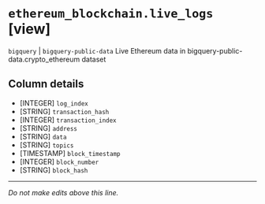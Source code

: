 # `ethereum_blockchain.live_logs` [view]
`bigquery` | `bigquery-public-data`
Live Ethereum data in bigquery-public-data.crypto_ethereum dataset

## Column details
* [INTEGER]   `log_index`
* [STRING]    `transaction_hash`
* [INTEGER]   `transaction_index`
* [STRING]    `address`
* [STRING]    `data`
* [STRING]    `topics`
* [TIMESTAMP] `block_timestamp`
* [INTEGER]   `block_number`
* [STRING]    `block_hash`

-------------------------------------------------------------------------------
*Do not make edits above this line.*
